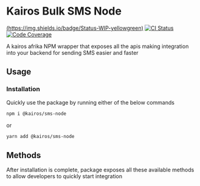 # Kairos Bulk SMS Node 


[ (https://img.shields.io/badge/Status-WIP-yellowgreen)](https://img.shields.io/badge/Status-WIP-yellowgreen)
[![CI Status](https://github.com/Kairos-Afrika/sms-node/actions/workflows/ci.yml/badge.svg)](https://github.com/Kairos-Afrika/sms-node/actions/workflows/ci.yml)
[![Code Coverage](https://badgen.net/codecov/c/github/vercel/nft)](https://codecov.io/gh/vercel/nft)

A kairos afrika NPM wrapper that exposes all the apis making integration into your backend for sending SMS easier and faster

## Usage
### Installation
Quickly use the package by running either of the below commands
```bash
npm i @kairos/sms-node
```
or
```bash
yarn add @kairos/sms-node
```
## Methods
After installation is complete, package exposes all these available methods to allow developers to quickly start integration

